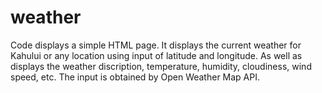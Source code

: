 # weather

Code displays a simple HTML page. It displays the current weather for Kahului or any location using input of latitude and longitude. As well as displays the weather discription, temperature, humidity, cloudiness, wind speed, etc. The input is obtained by Open Weather Map API.
